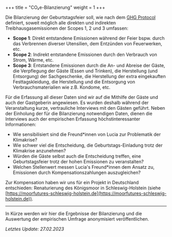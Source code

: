 +++
title = "CO₂e-Bilanzierung"
weight = 1
+++

Die Bilanzierung der Geburtstagsfeier soll, wie nach dem [GHG Protocol](https://ghgprotocol.org/) definiert, soweit möglich alle direkten und indirekten Treibhausgasemissionen der Scopes 1, 2 und 3 umfassen:

-   **Scope 1**: Direkt entstandene Emissionen während der Feier bspw. durch das Verbrennen diverser Utensilien, dem Entzünden von Feuerwerken, etc.
-   **Scope 2**: Indirekt entstandene Emissionen durch den Verbrauch von Strom, Wärme, etc.
-   **Scope 3**: Entstandene Emissionen durch die An- und Abreise der Gäste, die Verpflegung der Gäste (Essen und Trinken), die Herstellung (und Entsorgung) der Sachgeschenke, die Herstellung der extra eingekauften Festtagskleidung, die Herstellung und die Entsorgung von Verbrauchsmaterialien wie z.B. Kondome, etc.

Für die Erfassung all dieser Daten sind wir auf die Mithilfe der Gäste und auch der Gastgeberin angewiesen. Es wurden deshalb während der Veranstaltung kurze, vertrauliche Interviews mit den Gästen geführt. Neben der Einholung der für die Bilanzierung notwendigen Daten, dienen die Interviews auch der empirischen Erfassung höchstinteressanter Informationen:

-   Wie sensibilisiert sind die Freund\*innen von Lucia zur Problematik der Klimakrise?
-   Wie schwer viel die Entscheidung, die Geburtstags-Einladung trotz der Klimakrise anzunehmen?
-   Würden die Gäste selbst auch die Entscheidung treffen, eine Geburtstagsfeier trotz der hohen Emissionen zu veranstalten?
-   Welchen Stellenwert messen Lucia's Freund\*innen dem Ansatz zu, Emissionen durch Kompensationszahlungen auszugleichen?

Zur Kompensation haben wir uns für ein Projekt in Deutschland entschieden: Renaturierung des Königsmoor in Schleswig-Holstein (siehe [https://moorfutures-schleswig-holstein.de](https://moorfutures-schleswig-holstein.de)).

---

In Kürze werden wir hier die Ergebnisse der Bilanzierung und die Auswertung der empirischen Umfrage anonymisiert veröffentlichen.

_Letztes Update: 27.02.2023_
